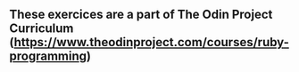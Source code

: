 ## These exercices are a part of The Odin Project Curriculum (https://www.theodinproject.com/courses/ruby-programming)

